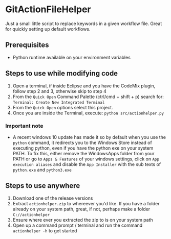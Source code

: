 # GitActionFileHelper
Just a small little script to replace keywords in a given workflow file. Great for quickly setting up default workflows.

## Prerequisites
- Python runtime available on your environment variables

## Steps to use while modifying code

1. Open a terminal, if inside Eclipse and you have the CodeMix plugin, follow step 2 and 3, otherwise skip to step 4
2. From the `Quick Open`  Command Palette (ctrl/cmd + shift + p) search for:
     `Terminal: Create New Integrated Terminal`
3. From the `Quick Open` options select this project.
4. Once you are inside the Terminal, execute: `python src/actionhelper.py`

### Important note
- A recent windows 10 update has made it so by default when you use the `python` command, it redirects you to the Windows Store instead of executing python, even if you have the python exe on your system PATH. To fix this, either remove the WindowsApps folder from your PATH or go to `Apps & Features` of your windows settings, click on `App execution aliases` and disable the `App Installer` with the sub texts of `python.exe` and `python3.exe`

## Steps to use anywhere
1. Download one of the release versions
2. Extract `actionhelper.zip` to whereever you'd like. If you have a folder already on your system path, great, if not, perhaps make a folder `C://actionhelper`
3. Ensure where ever you extracted the zip to is on your system path
4. Open up a command prompt / terminal and run the command `actionhelper -h` to get started